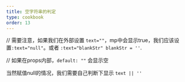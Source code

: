 ```yaml
---
title: 空字符串的判定
type: cookbook
order: 13
---
```


// 需要注意，如果我们在外部设置 `text=""`，mp中会显示true，我们应该设置`:text="null"`。或者 `:text="blankStr" blankStr = ''`.

// 如果在props内部，`default: ""` 会显示空

当然赋值null的情况，我们需要自己判断下显示 `text || ''`
